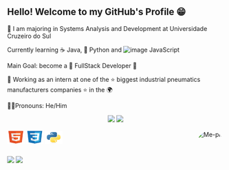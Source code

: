 ## Hello! Welcome to my GitHub's Profile 😁

📖 I am majoring in Systems Analysis and Development at Universidade Cruzeiro do Sul

Currently learning ☕ Java, 🐍 Python and ![image](https://user-images.githubusercontent.com/105900436/205524654-6d3a2905-a199-450c-878c-234ce1b63d1f.png)
JavaScript

Main Goal: become a 🌟 FullStack Developer 🌟

👔 Working as an intern at one of the ⭐ biggest industrial pneumatics manufacturers companies ⭐ in the 🌍

🧒🏻Pronouns: He/Him

<div align="center"
  <a href="https://github.com/LorienCast">
  <img  width="42%" src="https://github-readme-stats.vercel.app/api?username=LorienCast&show_icons=true&title_color=0ab86b&icon_color=0ab86b&bg_color=000000&border_radius&theme=dark&include_all_commits=true&count_private=true"/>
  <img  width="50.2%"  src="https://github-readme-stats.vercel.app/api/top-langs/?username=LorienCast&title_color=0ab86b&bg_color=000000&border_radius&layout=compact&langs_count=7&theme=dark"/>
</div>
<div style="display: inline_block"><br>
  <img align="center" alt="LoCa-HTML" height="30" width="40" src="https://raw.githubusercontent.com/devicons/devicon/master/icons/html5/html5-original.svg">
  <img align="center" alt="LoCa-CSS" height="30" width="40" src="https://raw.githubusercontent.com/devicons/devicon/master/icons/css3/css3-original.svg">
  <img align="center" alt="LoCa-Python" height="30" width="40" src="https://raw.githubusercontent.com/devicons/devicon/master/icons/python/python-original.svg">
  <img align="right" alt="Me-pic" height="150" style="border-radius:50px;" src="https://i.picasion.com/pic92/bd7f650d369ecaef5b31e4edb5ba1655.gif">
</div>

  ##


<div> 

  <a href = "mailto:marcos_zac@yahoo.com"><img src="https://img.shields.io/badge/-Gmail-%23333?style=for-the-badge&logo=gmail&logoColor=white" target="_blank"></a>
  <a href="https://www.linkedin.com/in/marcosdomingosfilho/" target="_blank"><img src="https://img.shields.io/badge/-LinkedIn-%230077B5?style=for-the-badge&logo=linkedin&logoColor=white" target="_blank"></a> 
 
</div>
